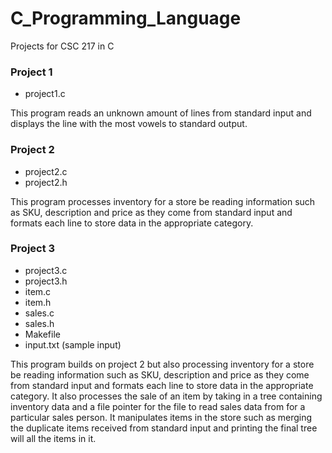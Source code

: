 # C_Programming_Language

Projects for CSC 217 in C

### Project 1
* project1.c

This program reads an unknown amount of lines from standard input and displays the line with the most vowels to standard output.

### Project 2
* project2.c
* project2.h

This program processes inventory for a store be reading information such as SKU, description and price as they come from standard input and formats each line to store data in the appropriate category.

### Project 3 
* project3.c
* project3.h
* item.c
* item.h
* sales.c
* sales.h
* Makefile
* input.txt (sample input)

This program builds on project 2 but also processing inventory for a store be reading information such as SKU, description and price as they come from standard input and formats each line to store data in the appropriate category. It also processes the sale of an item by taking in a tree containing inventory data and a file pointer for the file to read sales data from for a particular sales person. It manipulates items in the store such as merging the duplicate items received from standard input and printing the final tree will all the items in it.

